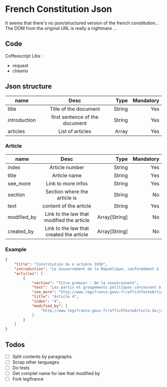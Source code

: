 # French Constitution Json 
It seems that there's no json/structured version of the french constitution...
The DOM from the original URL is really a nightmare ...

## Code
Coffeescript
Libs :
- request
- cheerio

## Json structure

| name          | Desc                           | Type   | Mandatory  |
| ------------- |:------------------------------:| ------:| ----------:| 
| title         | Title of the document          | String | Yes        |
| introduction  | first sentence of the document | String | Yes        |
| articles      | List of articles               | Array  | Yes        |

### Article
| name            | Desc                                      | Type          | Mandatory  |
| --------------- |:-----------------------------------------:| -------------:| ----------:|
| index           | Article number                            | String        | Yes        |
| title           | Article name                              | String        | Yes        |
| see_more        | Link to more infos                        | String        | Yes        |
| section         | Section where the article is              | String        | No         |
| text            | content of the article                    | String        | Yes        |
| modified_by     | Link to the law that modified the article | Array[String] | No         |
| created_by      | Link to the law that created the article  | Array[String] | No         |

### Example
```json
{
    "title": "Constitution du 4 octobre 1958",
    "introduction": "Le Gouvernement de la République, conformément à la loi constitutionnelle du 3 juin 1958, a proposé, Le Peuple français a adopté, Le Président de la République promulgue la loi constitutionnelle dont la teneur suit :",
    "articles": [
        {
            "section": "Titre premier : De la souveraineté",
            "text": "Les partis et groupements politiques concourent à l'expression du suffrage. Ils se forment et exercent leur activité librement. Ils doivent respecter les principes de la souveraineté nationale et de la démocratie.Ils contribuent à la mise en oeuvre du principe énoncé au second alinéa de l'article 1er dans les conditions déterminées par la loi.La loi garantit les expressions pluralistes des opinions et la participation équitable des partis et groupements politiques à la vie démocratique de la Nation.",
            "see_more": "http://www.legifrance.gouv.fr/affichTexteArticle.do;jsessionid=AEF34CBC3F86C999C790EAA26201426D.tpdjo02v_2?idArticle=LEGIARTI000019240999&cidTexte=LEGITEXT000006071194&dateTexte=20140830",
            "title": "Article 4",
            "index": "4",
            "modified_by": [
                "http://www.legifrance.gouv.fr/affichTexteArticle.do;jsessionid=AEF34CBC3F86C999C790EAA26201426D.tpdjo02v_2?cidTexte=JORFTEXT000019237256&idArticle=LEGIARTI000019238674&dateTexte=20080724&categorieLien=id#LEGIARTI000019238674"
            ]
        }
    ]
}
```

## Todos
- [ ] Split contents by paragraphs
- [ ] Scrap other languages
- [ ] Do tests
- [ ] Get complet name for law that modified by
- [ ] Fork legifrance